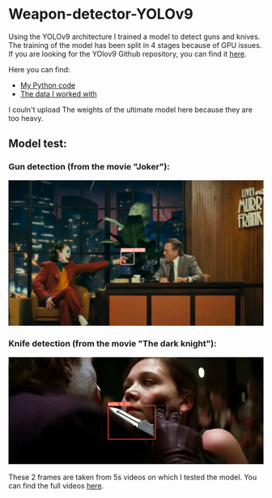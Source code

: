 # Weapon-detector-YOLOv9
Using the YOLOv9 architecture I trained a model to detect guns and knives. 
The training of the model has been split in 4 stages because of GPU issues. 
If you are looking for the YOlov9 Github repository, you can find it [here](https://github.com/WongKinYiu/yolov9).

Here you can find:
- [My Python code](https://github.com/ANDREAaNAPPI/Weapon-detector-YOLOv9/blob/main/Guns_%26_Knives_Yolov9.ipynb)
- [The data I worked with](https://www.kaggle.com/datasets/iqmansingh/guns-knives-object-detection) 

I couln't upload The weights of the ultimate model here because they are too heavy.


## Model test: 
### Gun detection (from the movie "Joker"):
![image](https://github.com/ANDREAaNAPPI/Werhouse-of-stuff/blob/main/Joker_shooting.png)
### Knife detection (from the movie "The dark knight"):
![image](https://github.com/ANDREAaNAPPI/Werhouse-of-stuff/blob/main/Joker_knife.png)

These 2 frames are taken from 5s videos on which I tested the model. You can find the full videos [here](https://github.com/ANDREAaNAPPI/Weapon-detector-YOLOv9/tree/main/test_videos).
